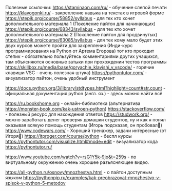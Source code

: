 Полезные ссылочки:
https://staminaon.com/ru/ - обучение слепой печати
https://klavogonki.ru/ - закрепление навыка на текстах в игровой форме
https://stepik.org/course/58852/syllabus - для тех кто хочет дополнительного материала 1 (Поколение пайтон для начинающих)
https://stepik.org/course/68343/syllabus - для тех кто хочет дополнительного материала 2 (Поколение пайтон для продвинутых)
https://stepik.org/course/63085/syllabus - для тех кому мало будет этих двух курсов можете пройти для закрепления (Инди-курс программирования на Python от Артема Егорова)
тот кто проходит степик - обязательно пользуйтесь комментариями других учащихся, там объясняются основные затыки при прохождении тестов программы
https://skillbox.ru/media/base/goryachie_klavishi_v_vscode/ - горячие клавиши VSC - очень полезная штука)
https://pythontutor.com/ - визуализатор пайтон, очень удобный инструмент

https://docs.python.org/3/library/stdtypes.html?highlight=count#str.count - официальная документация python (англ. яз.) - здесь можно найти всё

https://ru.bookshome.org - онлайн-библиотека (альтернатива https://monster-book.com/kak-ustroen-python)
https://stackoverflow.com/ - полезный ресурс для нахождения ответов
https://studwork.org/ - можно заработать денег проверяя домашки студентов, ну и как я понял оказывая всякую помощь студентам (Игорь подсказал, он пробовал🙂)
https://www.codewars.com/ - Хороший тренажер, задачи интересные (от Игоря🙂)
https://itproger.com/course/python - беспл курсы
https://pythontutor.com/visualize.html#mode=edit - визуализатор кода
https://pythontutor.ru/

https://www.youtube.com/watch?v=rsG1Y5k-9jo&t=259s - по виртуальному окружению очень хорошее разъясняющее видео.

https://all-python.ru/osnovy/mnozhestva.html - о пайтон доступным языком
https://pythonpip.ru/examples/kak-preobrazovat-mnozhestvo-v-spisok-v-python-5-metodov